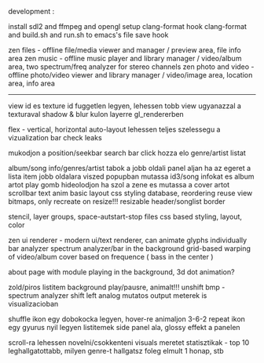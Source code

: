 development :

install sdl2 and ffmpeg and opengl
setup clang-format
hook clang-format and build.sh and run.sh to emacs's file save hook

zen files - offline file/media viewer and manager / preview area, file info area
zen music - offline music player and library manager / video/album area, two spectrum/freq analyzer for stereo channels
zen photo and video - offline photo/video viewer and library manager / video/image area, location area, info area

---

view id es texture id fuggetlen legyen, lehessen tobb view ugyanazzal a texturaval
shadow & blur kulon layerre gl_rendererben

flex - vertical, horizontal auto-layout
lehessen teljes szelessegu a vizualization bar
check leaks

mukodjon a position/seekbar
search bar click hozza elo genre/artist listat

album/song info/genres/artist tabok a jobb oldali panel aljan
ha az egeret a lista item jobb oldalara viszed popupban mutassa id3/song infokat es album artot
play gomb hideolodjon ha szol a zene es mutassa a cover artot
scrollbar
text anim
basic layout
css styling
database, reordering
reuse view bitmaps, only recreate on resize!!!
resizable header/songlist border

stencil, layer groups, space-autstart-stop files
css based styling, layout, color

zen ui renderer - modern ui/text renderer, can animate glyphs individually
bar analyzer
spectrum analyzer/bar in the background
grid-based warping of video/album cover based on frequence ( bass in the center )

about page with module playing in the background, 3d dot animation?

zold/piros listitem background play/pausre, animalt!!!
unshift bmp - spectrum analyzer shift left
analog mutatos output meterek is visualizacioban

shuffle ikon egy dobokocka legyen, hover-re animaljon 3-6-2
repeat ikon egy gyurus nyil legyen
listitemek side panel ala, glossy effekt a panelen

scroll-ra lehessen novelni/csokkenteni visuals meretet
statisztikak - top 10 leghallgatottabb, milyen genre-t hallgatsz foleg elmult 1 honap, stb